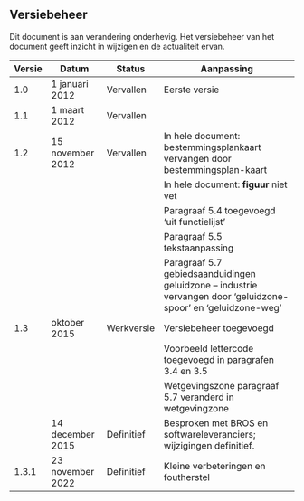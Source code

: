 <h2>Versiebeheer</h2>
Dit document is aan verandering onderhevig. Het versiebeheer van het document
geeft inzicht in wijzigen en de actualiteit ervan.

| **Versie** | **Datum**          | **Status** | **Aanpassing**                                                                                                 |
|------------|--------------------|------------|----------------------------------------------------------------------------------------------------------------|
| 1.0        | 1 januari 2012     | Vervallen  | Eerste versie                                                                                                  |
| 1.1        | 1 maart 2012       | Vervallen  |                                                                                                                |
| 1.2        | 15 november 2012   | Vervallen  | In hele document: bestemmingsplankaart vervangen door bestemmingsplan-kaart                                    |
|            |                    |            | In hele document: **figuur** niet vet                                                                          |
|            |                    |            | Paragraaf 5.4 toegevoegd ‘uit functielijst’                                                                    |
|            |                    |            | Paragraaf 5.5 tekstaanpassing                                                                                  |
|            |                    |            | Paragraaf 5.7 gebiedsaanduidingen geluidzone – industrie vervangen door ‘geluidzone-spoor’ en ‘geluidzone-weg’ |
| 1.3        | oktober 2015       | Werkversie | Versiebeheer toegevoegd                                                                                        |
|            |                    |            | Voorbeeld lettercode toegevoegd in paragrafen 3.4 en 3.5                                                       |
|            |                    |            | Wetgevingszone paragraaf 5.7 veranderd in wetgevingzone                                                        |
|            | 14 december 2015   | Definitief | Besproken met BROS en softwareleveranciers; wijzigingen definitief.                                            |
| 1.3.1      | 23 november 2022   | Definitief | Kleine verbeteringen en foutherstel                                                                            |

